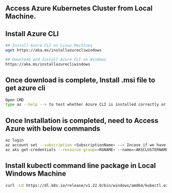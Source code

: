 ## Access Azure Kubernetes Cluster from Local Machine. 
## Install Azure CLI
```sh
## Install Azure CLI on Linux Machines
wget https://aka.ms/installazurecliwindows

## Download and Install Azure CLI on Windows
https://aka.ms/installazurecliwindows
```

## Once download is complete, Install .msi file to get azure cli
```sh
Open CMD
type az --help --> to test whether Azure CLI is installed correctly or not
```
## Once Installation is completed, need to Access Azure with below commands
```sh
az login
az account set --subscription <SubscriptionName> --> Incase if we have multiple subscriptions
az aks get-credentials --resource-group=<RGNAME> --name=<AKSCLUSTERNAME>
```
## Install kubectl command line package in Local Windows Machine
```sh
curl -LO https://dl.k8s.io/release/v1.22.0/bin/windows/amd64/kubectl.exe
```

